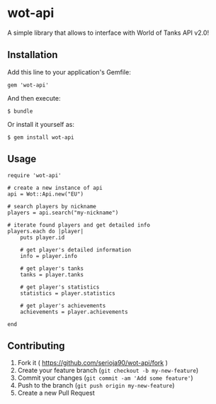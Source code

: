 wot-api
========

A simple library that allows to interface with World of Tanks API v2.0!

## Installation

Add this line to your application's Gemfile:

    gem 'wot-api'

And then execute:

    $ bundle

Or install it yourself as:

    $ gem install wot-api

## Usage

```
require 'wot-api'

# create a new instance of api
api = Wot::Api.new("EU")

# search players by nickname
players = api.search("my-nickname")

# iterate found players and get detailed info
players.each do |player|
    puts player.id
    
    # get player's detailed information
    info = player.info
    
    # get player's tanks
    tanks = player.tanks
    
    # get player's statistics
    statistics = player.statistics
    
    # get player's achievements
    achievements = player.achievements
    
end
```

## Contributing

1. Fork it ( https://github.com/serioja90/wot-api/fork )
2. Create your feature branch (`git checkout -b my-new-feature`)
3. Commit your changes (`git commit -am 'Add some feature'`)
4. Push to the branch (`git push origin my-new-feature`)
5. Create a new Pull Request
